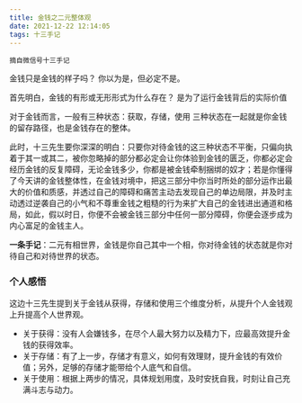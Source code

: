 ```yaml
---
title: 金钱之二元整体观
date: 2021-12-22 12:14:05
tags: 十三手记
---
```


`摘自微信号十三手记`

金钱只是金钱的样子吗？ 
你以为是，但必定不是。

首先明白，金钱的有形或无形形式为什么存在？ 
是为了运行金钱背后的实际价值

对于金钱而言，一般有三种状态：获取，存储，使用
三种状态在一起就是你金钱的留存路径，也是金钱存在的整体。

此时，十三先生要你深深的明白：只要你对待金钱的这三种状态不平衡，只偏向执着于其一或其二，被你忽略掉的部分都必定会让你体验到金钱的匮乏，你都必定会经历金钱的反复障碍，无论金钱多少，你都是被金钱牵制捆绑的奴才；若是你懂得了今天讲的金钱整体性，在金钱对境中，把这三部分中你当时所处的部分运作出最大的价值和质感，并透过自己的障碍和痛苦主动去发现自己的单边局限，并及时主动透过逆袭自己的小气和不尊重金钱之粗糙的行为来扩大自己的金钱进出通道和格局，如此，假以时日，你便不会被金钱三部分中任何一部分障碍，你便会逐步成为内心富足的金钱主人。

**一条手记**：二元有相世界，金钱是你自己其中一个相，你对待金钱的状态就是你对待自己和对待世界的状态。

### 个人感悟
这边十三先生提到关于金钱从获得，存储和使用三个维度分析，从提升个人金钱观上升提高个人世界观。
- 关于获得：没有人会嫌钱多，在尽个人最大努力以及精力下，应最高效提升金钱的获得效率。
- 关于存储：有了上一步，存储才有意义，如何有效理财，提升金钱的有效价值；另外，足够的存储才能带给个人底气和自信。
- 关于使用：根据上两步的情况，具体规划用度，及时安抚自我，时刻让自己充满斗志与动力。
